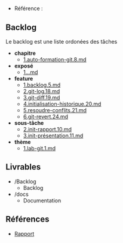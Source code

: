 #  

- Référence :   

 

## Backlog 

Le backlog est une liste ordonées des tâches 

- **chapitre** 
  - [1.auto-formation-git.8.md](./Backlog/chapitre/1.auto-formation-git.8.md) 
- **exposé** 
  - [1...md](./Backlog/exposé/1...md) 
- **feature** 
  - [1.backlog.5.md](./Backlog/feature/1.backlog.5.md) 
  - [2.git-log.18.md](./Backlog/feature/2.git-log.18.md) 
  - [3.git-diff.19.md](./Backlog/feature/3.git-diff.19.md) 
  - [4.initialisation-historique.20.md](./Backlog/feature/4.initialisation-historique.20.md) 
  - [5.resoudre-conflits.21.md](./Backlog/feature/5.resoudre-conflits.21.md) 
  - [6.git-revert.24.md](./Backlog/feature/6.git-revert.24.md) 
- **sous-tâche** 
  - [2.init-rapport.10.md](./Backlog/sous-tâche/2.init-rapport.10.md) 
  - [3.init-présentation.11.md](./Backlog/sous-tâche/3.init-présentation.11.md) 
- **thème** 
  - [1.lab-git.1.md](./Backlog/thème/1.lab-git.1.md) 
## Livrables 

 

- /Backlog 
  - Backlog 
- /docs 
  - Documentation 
## Références 

 

- [Rapport](https://labs-web.github.io/lab-git/rapport.html) 

